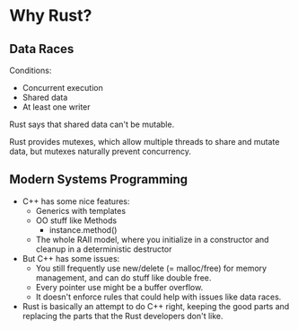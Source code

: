 

# Why Rust?

## Data Races

Conditions:

 - Concurrent execution
 - Shared data
 - At least one writer

Rust says that shared data can't be mutable.

Rust provides mutexes, which allow multiple threads to share and mutate data,
but mutexes naturally prevent concurrency.

## Modern Systems Programming

 - C++ has some nice features: 
   - Generics with templates
   - OO stuff like Methods
     - instance.method()
   - The whole RAII model, where you initialize in a constructor
     and cleanup in a deterministic destructor
 - But C++ has some issues:
   - You still frequently use new/delete (= malloc/free) for memory management,
     and can do stuff like double free.
   - Every pointer use might be a buffer overflow.
   - It doesn't enforce rules that could help with issues like data races.
 - Rust is basically an attempt to do C++ right, keeping the good parts and
   replacing the parts that the Rust developers don't like.


